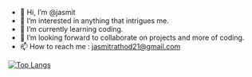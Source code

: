 - 👋 Hi, I’m @jasmit
- 👀 I’m interested in anything that intrigues me. 
- 🌱 I’m currently learning coding.
- 💞️ I’m looking forward to collaborate on projects and more of coding.
- 📫 How to reach me : jasmitrathod21@gmail.com


<!--![](https://komarev.com/ghpvc/?username=PurpleVen&color=f222ff&label=PROFILE+VIEWS)-->

[![Top Langs](https://github-readme-stats.vercel.app/api/top-langs/?username=jasmit21&layout=compact&theme=synthwave)](https://github.com/jasmit21/github-readme-stats)

<!---
jasmit21/jasmit21 is a ✨ special ✨ repository because its `README.md` (this file) appears on your GitHub profile.
You can click the Preview link to take a look at your changes.
--->
